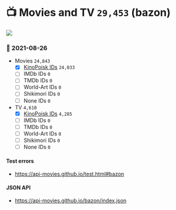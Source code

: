 # :tv: Movies and TV `29,453` (bazon)

<a href="https://API-Movies.github.io"><img src="https://API-Movies.github.io/banner.png?cache"></a>

### :date: 2021-08-26
- Movies `24,843`
  - [x] <a href="https://API-Movies.github.io/bazon/movie_kinopoisk_ids.json">KinoPoisk IDs</a> `24,033`
  - [ ] IMDb IDs `0`
  - [ ] TMDb IDs `0`
  - [ ] World-Art IDs `0`
  - [ ] Shikimori IDs `0`
  - [ ] None IDs `0`
- TV `4,610`
  - [x] <a href="https://API-Movies.github.io/bazon/tv_kinopoisk_ids.json">KinoPoisk IDs</a> `4,285`
  - [ ] IMDb IDs `0`
  - [ ] TMDb IDs `0`
  - [ ] World-Art IDs `0`
  - [ ] Shikimori IDs `0`
  - [ ] None IDs `0`
#### Test errors
- <a href='https://api-movies.github.io/test.html#bazon'>https://api-movies.github.io/test.html#bazon</a>
#### JSON API
- <a href='https://api-movies.github.io/bazon/index.json'>https://api-movies.github.io/bazon/index.json</a>
